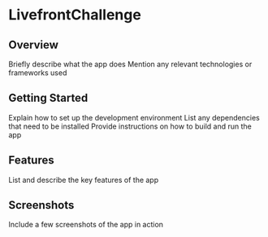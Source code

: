 # LivefrontChallenge

## Overview
Briefly describe what the app does
Mention any relevant technologies or frameworks used
## Getting Started
Explain how to set up the development environment
List any dependencies that need to be installed
Provide instructions on how to build and run the app
## Features
List and describe the key features of the app
## Screenshots
Include a few screenshots of the app in action
